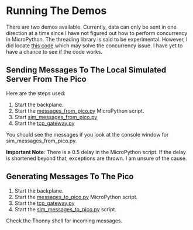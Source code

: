 # Running The Demos

There are two demos available. Currently, data can only be sent in one 
direction at a time since I have not figured out how to perform concurrency in 
MicroPython.  The threading 
library is said to be experimental. However, I did locate [this code](https://github.com/fadushin/esp8266/blob/790958fa332592c80a0f81f25cdaa9513d596f64/micropython/uhttpd/uhttpd/__init__.py#L354) which may solve 
the concurrency issue. I have yet to have a chance to see if the code works.

## Sending Messages To The Local Simulated Server From The Pico
Here are the steps used:

1. Start the backplane.
2. Start the [messages_from_pico.py](https://github.com/MrYsLab/python_banyan/blob/tcp_gateway/python_banyan/utils/tcp_gateway/pico_micropython_scripts/messages_from_pico.py) MicroPython script.
3. Start [sim_messages_from_pico.py](https://github.com/MrYsLab/python_banyan/blob/tcp_gateway/python_banyan/utils/tcp_gateway/simulated_local_station/sim_messages_from_pico.py)
4. Start the [tcp_gateway.py](https://github.com/MrYsLab/python_banyan/blob/tcp_gateway/python_banyan/utils/tcp_gateway/tcp_gateway.py)

You should see the messages if you look at the console window for sim_messages_from_pico.py.

**Important Note**: There is a 0.5 delay in the MicroPython script. If the delay is 
shortened beyond that, exceptions are thrown. I am unsure of the cause.

## Generating Messages To The Pico
1. Start the backplane.
2. Start the [messages_to_pico.py](https://github.com/MrYsLab/python_banyan/blob/tcp_gateway/python_banyan/utils/tcp_gateway/pico_micropython_scripts/messages_to_pico.py) MicroPython script.
3. Start the [tcp_gateway.py](https://github.com/MrYsLab/python_banyan/blob/tcp_gateway/python_banyan/utils/tcp_gateway/tcp_gateway.py)
4. Start the [sim_messages_to_pico.py](https://github.com/MrYsLab/python_banyan/blob/tcp_gateway/python_banyan/utils/tcp_gateway/simulated_local_station/sim_messages_to_pico.py) script.

Check the Thonny shell for incoming messages.